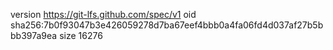 version https://git-lfs.github.com/spec/v1
oid sha256:7b0f93047b3e426059278d7ba67eef4bbb0a4fa06fd4d037af27b5bbb397a9ea
size 16276
